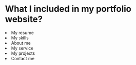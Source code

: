 # What I included in my portfolio website?
<dt>
    <li>My resume</li>
    <li>My skills</li>
    <li>About me</li>
    <li>My service</li>
    <li>My projects</li>
    <li>Contact me</li>
</dt>


